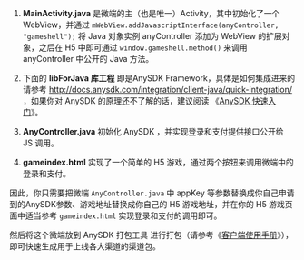 1. **MainActivity.java** 是微端的主（也是唯一）Activity，其中初始化了一个 WebView，并通过 `mWebView.addJavascriptInterface(anyController, "gameshell");` 将 Java 对象实例 anyController 添加为 WebView 的扩展对象，之后在 H5 中即可通过 `window.gameshell.method()` 来调用 anyController 中公开的 Java 方法。

1. 下面的 **libForJava 库工程** 即是AnySDK Framework，具体是如何集成进来的请参考 http://docs.anysdk.com/integration/client-java/quick-integration/ ，如果你对 AnySDK 的原理还不了解的话，建议阅读 《[AnySDK 快速入门](http://docs.anysdk.com/rapid-experience/introduce/)》。

2. **AnyController.java** 初始化 AnySDK ，并实现登录和支付提供接口公开给 JS 调用。

3. **gameindex.html** 实现了一个简单的 H5 游戏，通过两个按钮来调用微端中的登录和支付。

因此，你只需要把微端 `AnyController.java` 中 appKey 等参数替换成你自己申请到的AnySDK参数、游戏地址替换成你自己的 H5 游戏地址，并在你的 H5 游戏页面中适当参考 `gameindex.html` 实现登录和支付的调用即可。

然后将这个微端放到 AnySDK 打包工具 进行打包（请参考《[客户端使用手册](http://docs.anysdk.com/tool-using/package-tool/)》），即可快速生成用于上线各大渠道的渠道包。
